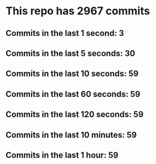 # This repo has 2967 commits

## Commits in the last 1 second: 3
## Commits in the last 5 seconds: 30
## Commits in the last 10 seconds: 59
## Commits in the last 60 seconds: 59
## Commits in the last 120 seconds: 59
## Commits in the last 10 minutes: 59
## Commits in the last 1 hour: 59
